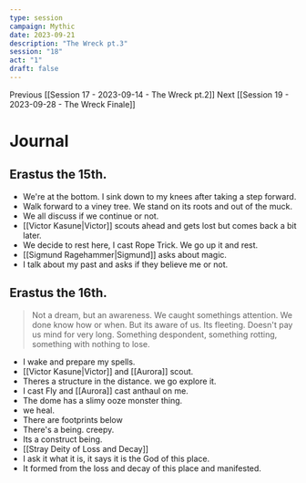 ```yaml
---
type: session
campaign: Mythic
date: 2023-09-21
description: "The Wreck pt.3"
session: "18"
act: "1"
draft: false
---
```

Previous [[Session 17 - 2023-09-14 - The Wreck pt.2]]
Next [[Session 19 - 2023-09-28 - The Wreck Finale]]

# Journal
## Erastus the 15th.
- We're at the bottom. I sink down to my knees after taking a step forward.
- Walk forward to a viney tree. We stand on its roots and out of the muck.
- We all discuss if we continue or not.
- [[Victor Kasune|Victor]] scouts ahead and gets lost but comes back a bit later.
- We decide to rest here, I cast Rope Trick. We go up it and rest.
- [[Sigmund Ragehammer|Sigmund]] asks about magic. 
- I talk about my past and asks if they believe me or not.

## Erastus the 16th.
>Not a dream, but an awareness. We caught somethings attention. We done know how or when. But its aware of us. Its fleeting. Doesn't pay us mind for very long. Something despondent, something rotting, something with nothing to lose.
- I wake and prepare my spells.
- [[Victor Kasune|Victor]] and [[Aurora]] scout.
- Theres a structure in the distance. we go explore it. 
- I cast Fly and [[Aurora]] cast anthaul on me.
- The dome has a slimy ooze monster thing.
- we heal.
- There are footprints below
- There's a being. creepy.
- Its a construct being.
- [[Stray Deity of Loss and Decay]]
- I ask it what it is, it says it is the God of this place.
- It formed from the loss and decay of this place and manifested.

